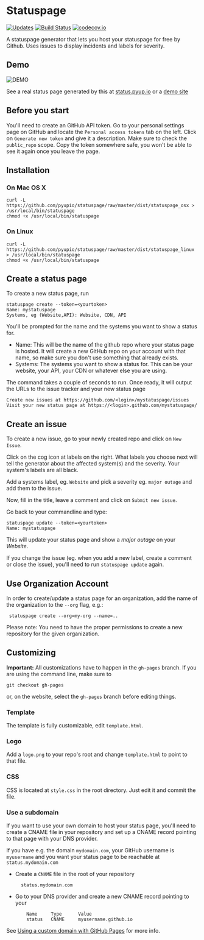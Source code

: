 # Statuspage

[![Updates](https://pyup.io/repos/github/pyupio/statuspage/shield.svg)](https://pyup.io/repos/github/pyupio/statuspage/)
[![Build Status](https://travis-ci.org/pyupio/statuspage.svg?branch=master)](https://travis-ci.org/pyupio/statuspage)
[![codecov.io](https://codecov.io/github/pyupio/statuspage/coverage.svg?branch=master)](https://codecov.io/github/pyupio/statuspage?branch=master)

A statuspage generator that lets you host your statuspage for free by Github. Uses 
issues to display incidents and labels for severity. 

## Demo

![DEMO](https://github.com/pyupio/statuspage/blob/master/demo.gif)

See a real status page generated by this at [status.pyup.io](http://status.pyup.io/) or a [demo site](https://jayfk.github.io/statuspage-demo/)

## Before you start

You'll need to create an GitHub API token. Go to your personal settings page on GitHub and locate 
the `Personal access tokens` tab on the left. Click on `Generate new token` and give it a description. Make
sure to check the `public_repo` scope. Copy the token somewhere safe, you won't be able to see it
again once you leave the page.

## Installation

### On Mac OS X
    curl -L https://github.com/pyupio/statuspage/raw/master/dist/statuspage_osx > /usr/local/bin/statuspage
    chmod +x /usr/local/bin/statuspage
    
### On Linux
    curl -L https://github.com/pyupio/statuspage/raw/master/dist/statuspage_linux > /usr/local/bin/statuspage
    chmod +x /usr/local/bin/statuspage

## Create a status page

To create a new status page, run

    statuspage create --token=<yourtoken>
    Name: mystatuspage
    Systems, eg (Website,API): Website, CDN, API
    
You'll be prompted for the name and the systems you want to show a status for. 

   - Name: This will be the name of the github repo where your status page is hosted. It will 
   create a new GitHub repo on your account with that name, so make sure you don't use something 
   that already exists.
   - Systems: The systems you want to show a status for. This can be your website, your API, your
   CDN or whatever else you are using.


The command takes a couple of seconds to run. Once ready, it will output the URLs to the issue tracker
and your new status page

    Create new issues at https://github.com/<login>/mystatuspage/issues
    Visit your new status page at https://<login>.github.com/mystatuspage/
   
## Create an issue

To create a new issue, go to your newly created repo and click on `New Issue`.

Click on the cog icon at labels on the right. What labels you choose next will tell the generator 
about the affected system(s) and the severity. Your system's labels are all black.

Add a systems label, eg. `Website` and pick a severity eg. `major outage` and add them to the issue.

Now, fill in the title, leave a comment and click on `Submit new issue`.

Go back to your commandline and type:

    statuspage update --token=<yourtoken>
    Name: mystatuspage

This will update your status page and show a *major outage* on your *Website*.

If you change the issue (eg. when you add a new label, create a comment or close the issue), you'll
need to run `statuspage update` again.

## Use Organization Account

In order to create/update a status page for an organization, add the name of the organization to 
 the `--org` flag, e.g.:
 
     statuspage create --org=my-org --name=..
     
     
Please note: You need to have the proper permissions to create a new repository for the given
organization.

## Customizing

**Important:** All customizations have to happen in the `gh-pages` branch. If you are using the
command line, make sure to

    git checkout gh-pages
    
or, on the website, select the `gh-pages` branch before editing things.

### Template

The template is fully customizable, edit `template.html`.

### Logo

Add a `logo.png` to your repo's root and change `template.html` to point to that file.

### CSS

CSS is located at `style.css` in the root directory. Just edit it and commit the file.

### Use a subdomain

If you want to use your own domain to host your status page, you'll need to create a CNAME file
in your repository and set up a CNAME record pointing to that page with your DNS provider.

If you have e.g. the domain `mydomain.com`, your GitHub username is `myusername` and you want 
your status page to be reachable at `status.mydomain.com`


- Create a `CNAME` file in the root of your repository

        status.mydomain.com
    
- Go to your DNS provider and create a new CNAME record pointing to your

  
          Name     Type      Value 
          status   CNAME     myusername.github.io

See [Using a custom domain with GitHub Pages](https://help.github.com/articles/using-a-custom-domain-with-github-pages/) 
for more info.
